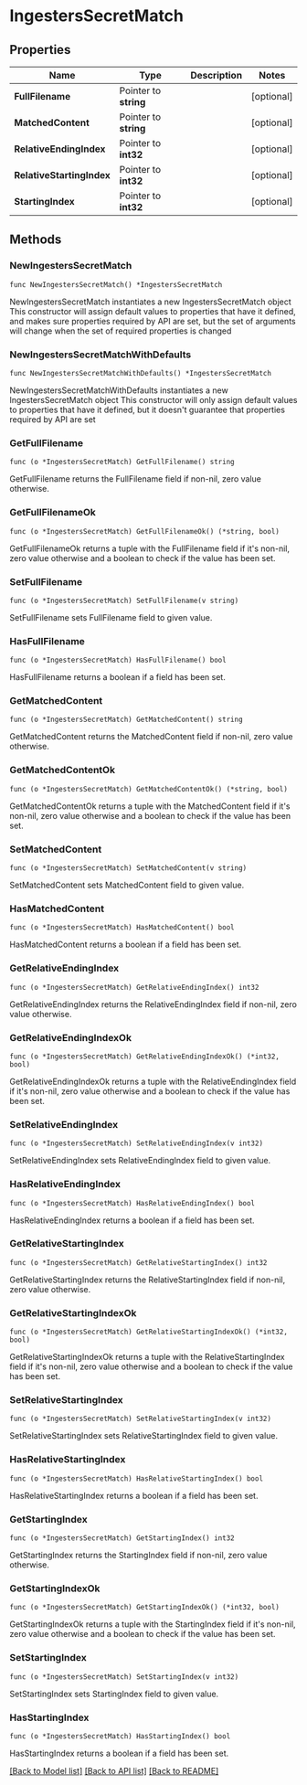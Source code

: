 # IngestersSecretMatch

## Properties

Name | Type | Description | Notes
------------ | ------------- | ------------- | -------------
**FullFilename** | Pointer to **string** |  | [optional] 
**MatchedContent** | Pointer to **string** |  | [optional] 
**RelativeEndingIndex** | Pointer to **int32** |  | [optional] 
**RelativeStartingIndex** | Pointer to **int32** |  | [optional] 
**StartingIndex** | Pointer to **int32** |  | [optional] 

## Methods

### NewIngestersSecretMatch

`func NewIngestersSecretMatch() *IngestersSecretMatch`

NewIngestersSecretMatch instantiates a new IngestersSecretMatch object
This constructor will assign default values to properties that have it defined,
and makes sure properties required by API are set, but the set of arguments
will change when the set of required properties is changed

### NewIngestersSecretMatchWithDefaults

`func NewIngestersSecretMatchWithDefaults() *IngestersSecretMatch`

NewIngestersSecretMatchWithDefaults instantiates a new IngestersSecretMatch object
This constructor will only assign default values to properties that have it defined,
but it doesn't guarantee that properties required by API are set

### GetFullFilename

`func (o *IngestersSecretMatch) GetFullFilename() string`

GetFullFilename returns the FullFilename field if non-nil, zero value otherwise.

### GetFullFilenameOk

`func (o *IngestersSecretMatch) GetFullFilenameOk() (*string, bool)`

GetFullFilenameOk returns a tuple with the FullFilename field if it's non-nil, zero value otherwise
and a boolean to check if the value has been set.

### SetFullFilename

`func (o *IngestersSecretMatch) SetFullFilename(v string)`

SetFullFilename sets FullFilename field to given value.

### HasFullFilename

`func (o *IngestersSecretMatch) HasFullFilename() bool`

HasFullFilename returns a boolean if a field has been set.

### GetMatchedContent

`func (o *IngestersSecretMatch) GetMatchedContent() string`

GetMatchedContent returns the MatchedContent field if non-nil, zero value otherwise.

### GetMatchedContentOk

`func (o *IngestersSecretMatch) GetMatchedContentOk() (*string, bool)`

GetMatchedContentOk returns a tuple with the MatchedContent field if it's non-nil, zero value otherwise
and a boolean to check if the value has been set.

### SetMatchedContent

`func (o *IngestersSecretMatch) SetMatchedContent(v string)`

SetMatchedContent sets MatchedContent field to given value.

### HasMatchedContent

`func (o *IngestersSecretMatch) HasMatchedContent() bool`

HasMatchedContent returns a boolean if a field has been set.

### GetRelativeEndingIndex

`func (o *IngestersSecretMatch) GetRelativeEndingIndex() int32`

GetRelativeEndingIndex returns the RelativeEndingIndex field if non-nil, zero value otherwise.

### GetRelativeEndingIndexOk

`func (o *IngestersSecretMatch) GetRelativeEndingIndexOk() (*int32, bool)`

GetRelativeEndingIndexOk returns a tuple with the RelativeEndingIndex field if it's non-nil, zero value otherwise
and a boolean to check if the value has been set.

### SetRelativeEndingIndex

`func (o *IngestersSecretMatch) SetRelativeEndingIndex(v int32)`

SetRelativeEndingIndex sets RelativeEndingIndex field to given value.

### HasRelativeEndingIndex

`func (o *IngestersSecretMatch) HasRelativeEndingIndex() bool`

HasRelativeEndingIndex returns a boolean if a field has been set.

### GetRelativeStartingIndex

`func (o *IngestersSecretMatch) GetRelativeStartingIndex() int32`

GetRelativeStartingIndex returns the RelativeStartingIndex field if non-nil, zero value otherwise.

### GetRelativeStartingIndexOk

`func (o *IngestersSecretMatch) GetRelativeStartingIndexOk() (*int32, bool)`

GetRelativeStartingIndexOk returns a tuple with the RelativeStartingIndex field if it's non-nil, zero value otherwise
and a boolean to check if the value has been set.

### SetRelativeStartingIndex

`func (o *IngestersSecretMatch) SetRelativeStartingIndex(v int32)`

SetRelativeStartingIndex sets RelativeStartingIndex field to given value.

### HasRelativeStartingIndex

`func (o *IngestersSecretMatch) HasRelativeStartingIndex() bool`

HasRelativeStartingIndex returns a boolean if a field has been set.

### GetStartingIndex

`func (o *IngestersSecretMatch) GetStartingIndex() int32`

GetStartingIndex returns the StartingIndex field if non-nil, zero value otherwise.

### GetStartingIndexOk

`func (o *IngestersSecretMatch) GetStartingIndexOk() (*int32, bool)`

GetStartingIndexOk returns a tuple with the StartingIndex field if it's non-nil, zero value otherwise
and a boolean to check if the value has been set.

### SetStartingIndex

`func (o *IngestersSecretMatch) SetStartingIndex(v int32)`

SetStartingIndex sets StartingIndex field to given value.

### HasStartingIndex

`func (o *IngestersSecretMatch) HasStartingIndex() bool`

HasStartingIndex returns a boolean if a field has been set.


[[Back to Model list]](../README.md#documentation-for-models) [[Back to API list]](../README.md#documentation-for-api-endpoints) [[Back to README]](../README.md)


